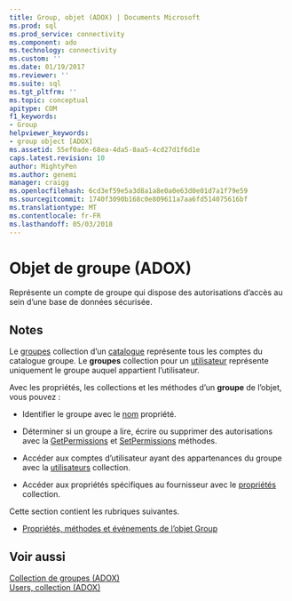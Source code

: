 ```yaml
---
title: Group, objet (ADOX) | Documents Microsoft
ms.prod: sql
ms.prod_service: connectivity
ms.component: ado
ms.technology: connectivity
ms.custom: ''
ms.date: 01/19/2017
ms.reviewer: ''
ms.suite: sql
ms.tgt_pltfrm: ''
ms.topic: conceptual
apitype: COM
f1_keywords:
- Group
helpviewer_keywords:
- group object [ADOX]
ms.assetid: 55ef0ade-68ea-4da5-8aa5-4cd27d1f6d1e
caps.latest.revision: 10
author: MightyPen
ms.author: genemi
manager: craigg
ms.openlocfilehash: 6cd3ef59e5a3d8a1a8e0a0e63d0e01d7a1f79e59
ms.sourcegitcommit: 1740f3090b168c0e809611a7aa6fd514075616bf
ms.translationtype: MT
ms.contentlocale: fr-FR
ms.lasthandoff: 05/03/2018
---
```

# <a name="group-object-adox"></a>Objet de groupe (ADOX)
Représente un compte de groupe qui dispose des autorisations d’accès au sein d’une base de données sécurisée.  
  
## <a name="remarks"></a>Notes  
 Le [groupes](../../../ado/reference/adox-api/groups-collection-adox.md) collection d’un [catalogue](../../../ado/reference/adox-api/catalog-object-adox.md) représente tous les comptes du catalogue groupe. Le **groupes** collection pour un [utilisateur](../../../ado/reference/adox-api/user-object-adox.md) représente uniquement le groupe auquel appartient l’utilisateur.  
  
 Avec les propriétés, les collections et les méthodes d’un **groupe** de l’objet, vous pouvez :  
  
-   Identifier le groupe avec le [nom](../../../ado/reference/adox-api/name-property-adox.md) propriété.  
  
-   Déterminer si un groupe a lire, écrire ou supprimer des autorisations avec la [GetPermissions](../../../ado/reference/adox-api/getpermissions-method-adox.md) et [SetPermissions](../../../ado/reference/adox-api/setpermissions-method-adox.md) méthodes.  
  
-   Accéder aux comptes d’utilisateur ayant des appartenances du groupe avec la [utilisateurs](../../../ado/reference/adox-api/users-collection-adox.md) collection.  
  
-   Accéder aux propriétés spécifiques au fournisseur avec le [propriétés](../../../ado/reference/ado-api/properties-collection-ado.md) collection.  
  
 Cette section contient les rubriques suivantes.  
  
-   [Propriétés, méthodes et événements de l’objet Group](../../../ado/reference/adox-api/group-object-properties-methods-and-events.md)  
  
## <a name="see-also"></a>Voir aussi  
 [Collection de groupes (ADOX)](../../../ado/reference/adox-api/groups-collection-adox.md)   
 [Users, collection (ADOX)](../../../ado/reference/adox-api/users-collection-adox.md)
